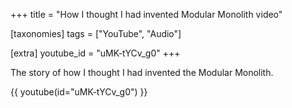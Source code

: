 +++
title = "How I thought I had invented Modular Monolith video"

[taxonomies]
tags = ["YouTube", "Audio"]

[extra]
youtube_id = "uMK-tYCv_g0"
+++

The story of how I thought I had invented the Modular Monolith.

<!-- more -->

{{ youtube(id="uMK-tYCv_g0") }}
